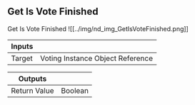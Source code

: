 ## Get Is Vote Finished
Get Is Vote Finished
![[../img/nd_img_GetIsVoteFinished.png]]

|Inputs||
|--|--|
| Target | Voting Instance Object Reference |

|Outputs||
|--|--|
| Return Value | Boolean |
